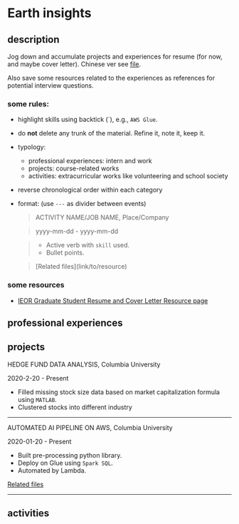 # Earth insights

## description
Jog down and accumulate projects and experiences for resume (for now, and maybe cover letter). Chinese ver see [file](chinese.md).

Also save some resources related to the experiences as references for potential interview questions.

### some rules:
- highlight skills using backtick (\`), e.g., `AWS Glue`.
- do **not** delete any trunk of the material. Refine it, note it, keep it.
- typology:
  - professional experiences: intern and work
  - projects: course-related works 
  - activities: extracurricular works like volunteering and school society
- reverse chronological order within each category
- format: (use `---` as divider between events)
  > ACTIVITY NAME/JOB NAME, Place/Company
  
  > yyyy-mm-dd - yyyy-mm-dd
  
  > - Active verb with `skill` used.
  > - Bullet points.
  
  > \[Related files](link/to/resource)

### some resources
- [IEOR Graduate Student Resume and Cover Letter Resource page](https://ieor.columbia.edu/resume-cover-letter-guidelines)

## professional experiences

## projects

HEDGE FUND DATA ANALYSIS, Columbia University

2020-2-20 - Present

- Filled missing stock size data based on market capitalization formula using `MATLAB`.
- Clustered stocks into different industry

---

AUTOMATED AI PIPELINE ON AWS, Columbia University

2020-01-20 - Present

- Built pre-processing python library.
- Deploy on Glue using `Spark SQL`.
- Automated by Lambda.

[Related files](resource/)

---


## activities
